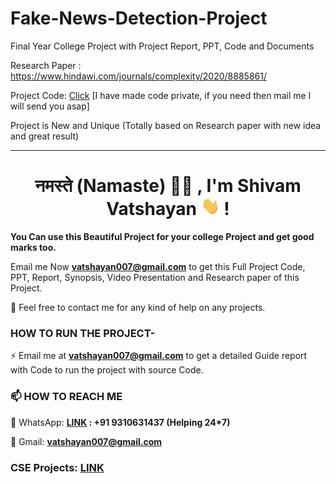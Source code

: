 # Fake-News-Detection-Project
Final Year College Project with Project Report, PPT, Code and Documents 


Research Paper : https://www.hindawi.com/journals/complexity/2020/8885861/ 

Project Code: [Click](https://github.com/Vatshayan/Fake-News-Detection-Project/blob/main/fake_news_code_d.ipynb) [I have made code private, if you need then mail me I will send you asap]

Project is New and Unique (Totally based on Research paper with new idea and great result) 





______________________________________________________________________________________________________________
<h1 align="center"> नमस्ते (Namaste) 🙏🏻 , I'm Shivam Vatshayan <img src="https://raw.githubusercontent.com/ABSphreak/ABSphreak/master/gifs/Hi.gif" width="30px"> ! </h1>

**You Can use this Beautiful Project for your college Project and get good marks too.**

Email me Now **vatshayan007@gmail.com** to get this Full Project Code, PPT, Report, Synopsis, Video Presentation and Research paper of this Project.

💌 Feel free to contact me for any kind of help on any projects.
 
### HOW TO RUN THE PROJECT-
⚡ Email me at **vatshayan007@gmail.com** to get a detailed Guide report with Code to run the project with source Code.

### 📫 HOW TO REACH ME 

💬 WhatsApp: **[LINK](https://wa.me/message/CHWN2AHCPMAZK1) : +91 9310631437 (Helping 24*7)**

💬 Gmail: **vatshayan007@gmail.com**


### CSE Projects: [LINK](https://www.cse-projects.com)

